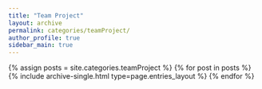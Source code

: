 ```yaml
---
title: "Team Project"
layout: archive
permalink: categories/teamProject/
author_profile: true
sidebar_main: true
---
```


{% assign posts = site.categories.teamProject %}
{% for post in posts %} {% include archive-single.html type=page.entries_layout %} {% endfor %}